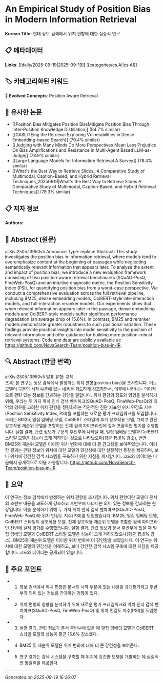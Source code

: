 
# An Empirical Study of Position Bias in Modern Information Retrieval

**Korean Title:** 현대 정보 검색에서 위치 편향에 대한 실증적 연구

## 📋 메타데이터

**Links**: [[daily/2025-09-19|2025-09-19]] [[categories/cs.AI|cs.AI]]

## 🏷️ 카테고리화된 키워드
**🚀 Evolved Concepts**: Position Aware Retrieval

## 🔗 유사한 논문
- [[Position Bias Mitigates Position BiasMitigate Position Bias Through Inter-Position Knowledge Distillation]] (84.7% similar)
- [[GASLITEing the Retrieval Exploring Vulnerabilities in Dense Embedding-based Search]] (79.4% similar)
- [[Judging with Many Minds Do More Perspectives Mean Less Prejudice On Bias Amplifications and Resistance in Multi-Agent Based LLM-as-Judge]] (78.9% similar)
- [[Large Language Models for Information Retrieval A Survey]] (78.4% similar)
- [[What's the Best Way to Retrieve Slides_ A Comparative Study of Multimodal, Caption-Based, and Hybrid Retrieval Techniques_20250919|What's the Best Way to Retrieve Slides A Comparative Study of Multimodal, Caption-Based, and Hybrid Retrieval Techniques]] (78.3% similar)

## 📋 저자 정보

**Authors:** 

## 📄 Abstract (원문)

arXiv:2505.13950v5 Announce Type: replace 
Abstract: This study investigates the position bias in information retrieval, where models tend to overemphasize content at the beginning of passages while neglecting semantically relevant information that appears later. To analyze the extent and impact of position bias, we introduce a new evaluation framework consisting of two position-aware retrieval benchmarks (SQuAD-PosQ, FineWeb-PosQ) and an intuitive diagnostic metric, the Position Sensitivity Index (PSI), for quantifying position bias from a worst-case perspective. We conduct a comprehensive evaluation across the full retrieval pipeline, including BM25, dense embedding models, ColBERT-style late-interaction models, and full-interaction reranker models. Our experiments show that when relevant information appears later in the passage, dense embedding models and ColBERT-style models suffer significant performance degradation (an average drop of 15.6%). In contrast, BM25 and reranker models demonstrate greater robustness to such positional variation. These findings provide practical insights into model sensitivity to the position of relevant information and offer guidance for building more position-robust retrieval systems. Code and data are publicly available at: https://github.com/NovaSearch-Team/position-bias-in-IR.

## 🔍 Abstract (한글 번역)

arXiv:2505.13950v5 발표 유형: 교체  
초록: 본 연구는 정보 검색에서 발생하는 위치 편향(position bias)을 조사합니다. 이는 모델이 구문의 시작 부분에 있는 내용을 과도하게 강조하면서, 이후에 나타나는 의미적으로 관련 있는 정보를 간과하는 경향을 말합니다. 위치 편향의 정도와 영향을 분석하기 위해, 우리는 두 가지 위치 인식 검색 벤치마크(SQuAD-PosQ, FineWeb-PosQ)와 최악의 경우를 고려한 위치 편향을 정량화하는 직관적인 진단 지표인 위치 민감도 지수(Position Sensitivity Index, PSI)를 포함하는 새로운 평가 프레임워크를 도입합니다. 우리는 BM25, 밀집 임베딩 모델, ColBERT 스타일의 후기 상호작용 모델, 그리고 완전 상호작용 재순위 모델을 포함하는 전체 검색 파이프라인에 걸쳐 포괄적인 평가를 수행합니다. 실험 결과, 관련 정보가 구문의 후반부에 나타날 때, 밀집 임베딩 모델과 ColBERT 스타일 모델은 성능이 크게 저하되는 것으로 나타났으며(평균 15.6% 감소), 반면 BM25와 재순위 모델은 이러한 위치 변화에 대해 더 큰 견고성을 보여주었습니다. 이러한 결과는 관련 정보의 위치에 대한 모델의 민감성에 대한 실질적인 통찰을 제공하며, 보다 위치에 강건한 검색 시스템을 구축하기 위한 지침을 제시합니다. 코드와 데이터는 다음에서 공개적으로 이용 가능합니다: https://github.com/NovaSearch-Team/position-bias-in-IR.

## 📝 요약

이 연구는 정보 검색에서 발생하는 위치 편향을 조사합니다. 위치 편향이란 모델이 문서의 초반부 내용을 과도하게 강조하고 후반부에 나타나는 의미 있는 정보를 간과하는 현상입니다. 이를 분석하기 위해 두 가지 위치 인식 검색 벤치마크(SQuAD-PosQ, FineWeb-PosQ)와 위치 민감도 지수(PSI)를 도입했습니다. BM25, 밀집 임베딩 모델, ColBERT 스타일의 상호작용 모델, 전체 상호작용 재순위 모델을 포함한 검색 파이프라인 전반에 걸쳐 평가를 수행했습니다. 실험 결과, 관련 정보가 문서 후반부에 있을 때 밀집 임베딩 모델과 ColBERT 스타일 모델은 성능이 크게 저하되었으나(평균 15.6% 감소), BM25와 재순위 모델은 이러한 위치 변화에 더 강인함을 보였습니다. 이 연구는 위치에 대한 모델의 민감성을 이해하고, 보다 강인한 검색 시스템 구축에 대한 지침을 제공합니다. 코드와 데이터는 공개되어 있습니다.

## 🎯 주요 포인트

- 1. 정보 검색에서 위치 편향은 문서의 시작 부분에 있는 내용을 과대평가하고 후반부의 의미 있는 정보를 간과하는 경향이 있다.

- 2. 위치 편향의 영향을 분석하기 위해 새로운 평가 프레임워크와 위치 인식 검색 벤치마크(SQuAD-PosQ, FineWeb-PosQ) 및 위치 민감도 지수(PSI)를 도입했다.

- 3. 실험 결과, 관련 정보가 문서 후반부에 있을 때 밀집 임베딩 모델과 ColBERT 스타일 모델의 성능이 평균 15.6% 감소했다.

- 4. BM25 및 재순위 모델은 위치 변화에 대해 더 큰 강건성을 보여준다.

- 5. 연구 결과는 검색 시스템을 구축할 때 위치에 강건한 모델을 개발하는 데 실질적인 통찰력을 제공한다.

---

*Generated on 2025-09-19 16:26:07*